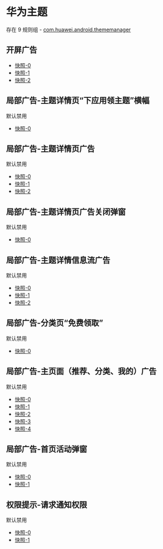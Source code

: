 # 华为主题

存在 9 规则组 - [com.huawei.android.thememanager](/src/apps/com.huawei.android.thememanager.ts)

## 开屏广告

- [快照-0](https://i.gkd.li/i/12657379)
- [快照-1](https://i.gkd.li/i/13069736)
- [快照-2](https://i.gkd.li/i/13762181)

## 局部广告-主题详情页“下应用领主题”横幅

默认禁用

- [快照-0](https://i.gkd.li/i/12647175)

## 局部广告-主题详情页广告

默认禁用

- [快照-0](https://i.gkd.li/i/12647248)
- [快照-1](https://i.gkd.li/i/12647292)
- [快照-2](https://i.gkd.li/i/12647367)

## 局部广告-主题详情页广告关闭弹窗

默认禁用

- [快照-0](https://i.gkd.li/i/12647268)

## 局部广告-主题详情信息流广告

默认禁用

- [快照-0](https://i.gkd.li/i/12647311)
- [快照-1](https://i.gkd.li/i/12647346)
- [快照-2](https://i.gkd.li/i/12647326)

## 局部广告-分类页“免费领取”

默认禁用

- [快照-0](https://i.gkd.li/i/12647393)

## 局部广告-主页面（推荐、分类、我的）广告

默认禁用

- [快照-0](https://i.gkd.li/i/12647614)
- [快照-1](https://i.gkd.li/i/12647653)
- [快照-2](https://i.gkd.li/i/12647650)
- [快照-3](https://i.gkd.li/i/12657822)
- [快照-4](https://i.gkd.li/i/12647655)

## 局部广告-首页活动弹窗

默认禁用

- [快照-0](https://i.gkd.li/i/12657939)
- [快照-1](https://i.gkd.li/i/12667815)

## 权限提示-请求通知权限

默认禁用

- [快照-0](https://i.gkd.li/i/12918192)
- [快照-1](https://i.gkd.li/i/13959469)
